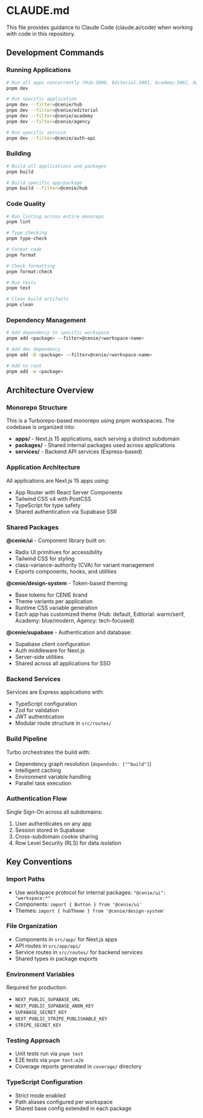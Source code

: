# CLAUDE.md

This file provides guidance to Claude Code (claude.ai/code) when working with code in this repository.

## Development Commands

### Running Applications
```bash
# Run all apps concurrently (Hub:3000, Editorial:3001, Academy:3002, Agency:3003)
pnpm dev

# Run specific application
pnpm dev --filter=@cenie/hub
pnpm dev --filter=@cenie/editorial
pnpm dev --filter=@cenie/academy
pnpm dev --filter=@cenie/agency

# Run specific service
pnpm dev --filter=@cenie/auth-api
```

### Building
```bash
# Build all applications and packages
pnpm build

# Build specific app/package
pnpm build --filter=@cenie/hub
```

### Code Quality
```bash
# Run linting across entire monorepo
pnpm lint

# Type checking
pnpm type-check

# Format code
pnpm format

# Check formatting
pnpm format:check

# Run tests
pnpm test

# Clean build artifacts
pnpm clean
```

### Dependency Management
```bash
# Add dependency to specific workspace
pnpm add <package> --filter=@cenie/<workspace-name>

# Add dev dependency
pnpm add -D <package> --filter=@cenie/<workspace-name>

# Add to root
pnpm add -w <package>
```

## Architecture Overview

### Monorepo Structure
This is a Turborepo-based monorepo using pnpm workspaces. The codebase is organized into:

- **apps/** - Next.js 15 applications, each serving a distinct subdomain
- **packages/** - Shared internal packages used across applications
- **services/** - Backend API services (Express-based)

### Application Architecture
All applications are Next.js 15 apps using:
- App Router with React Server Components
- Tailwind CSS v4 with PostCSS
- TypeScript for type safety
- Shared authentication via Supabase SSR

### Shared Packages

**@cenie/ui** - Component library built on:
- Radix UI primitives for accessibility
- Tailwind CSS for styling
- class-variance-authority (CVA) for variant management
- Exports components, hooks, and utilities

**@cenie/design-system** - Token-based theming:
- Base tokens for CENIE brand
- Theme variants per application
- Runtime CSS variable generation
- Each app has customized theme (Hub: default, Editorial: warm/serif, Academy: blue/modern, Agency: tech-focused)

**@cenie/supabase** - Authentication and database:
- Supabase client configuration
- Auth middleware for Next.js
- Server-side utilities
- Shared across all applications for SSO

### Backend Services
Services are Express applications with:
- TypeScript configuration
- Zod for validation
- JWT authentication
- Modular route structure in `src/routes/`

### Build Pipeline
Turbo orchestrates the build with:
- Dependency graph resolution (`dependsOn: ["^build"]`)
- Intelligent caching
- Environment variable handling
- Parallel task execution

### Authentication Flow
Single Sign-On across all subdomains:
1. User authenticates on any app
2. Session stored in Supabase
3. Cross-subdomain cookie sharing
4. Row Level Security (RLS) for data isolation

## Key Conventions

### Import Paths
- Use workspace protocol for internal packages: `"@cenie/ui": "workspace:*"`
- Components: `import { Button } from '@cenie/ui'`
- Themes: `import { hubTheme } from '@cenie/design-system'`

### File Organization
- Components in `src/app/` for Next.js apps
- API routes in `src/app/api/`
- Service routes in `src/routes/` for backend services
- Shared types in package exports

### Environment Variables
Required for production:
- `NEXT_PUBLIC_SUPABASE_URL`
- `NEXT_PUBLIC_SUPABASE_ANON_KEY`
- `SUPABASE_SECRET_KEY`
- `NEXT_PUBLIC_STRIPE_PUBLISHABLE_KEY`
- `STRIPE_SECRET_KEY`

### Testing Approach
- Unit tests run via `pnpm test`
- E2E tests via `pnpm test:e2e`
- Coverage reports generated in `coverage/` directory

### TypeScript Configuration
- Strict mode enabled
- Path aliases configured per workspace
- Shared base config extended in each package
